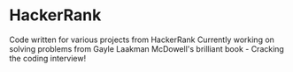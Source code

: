 # HackerRank
Code written for various projects from HackerRank
Currently working on solving problems from Gayle Laakman McDowell's brilliant book - Cracking the coding interview!
